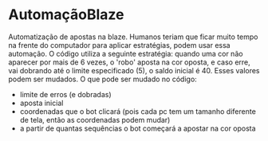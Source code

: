 # AutomaçãoBlaze
Automatização de apostas na blaze. Humanos teriam que ficar muito tempo na frente do computador para aplicar estratégias, podem usar essa automação.
O código utiliza a seguinte estratégia: quando uma cor não aparecer por mais de 6 vezes, o 'robo' aposta na cor oposta, e caso erre, vai dobrando até o limite especificado (5), o saldo inicial é 40. Esses valores podem ser mudados. 
O que pode ser mudado no código:
- limite de erros (e dobradas)
- aposta inicial
- coordenadas que o bot clicará (pois cada pc tem um tamanho diferente de tela, então as coordenadas podem mudar)
- a partir de quantas sequências o bot começará a apostar na cor oposta
